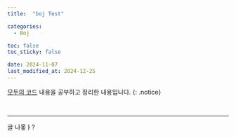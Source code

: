 ```yaml
---
title:  "boj Test" 

categories:
  - Boj

toc: false
toc_sticky: false

date: 2024-11-07
last_modified_at: 2024-12-25
---
```


[모두의 코드](https://modoocode.com/135) 내용을 공부하고 정리한 내용입니다.
{: .notice}

<br/>

---

글 나옿ㅏ?